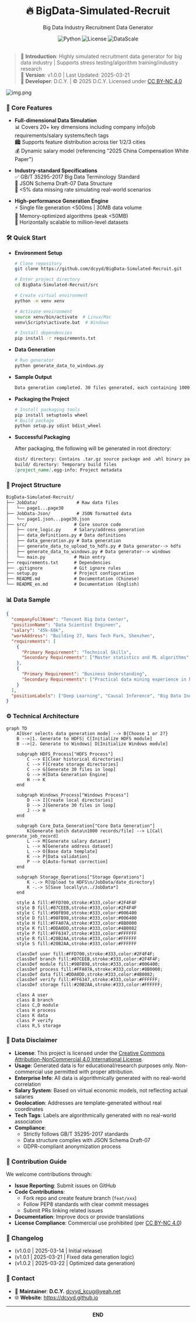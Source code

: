 <div align="center">
  <h1>🔥 BigData-Simulated-Recruit</h1>
  <p>Big Data Industry Recruitment Data Generator</p>
  <img src="https://img.shields.io/badge/Python-3.8+-blue?logo=python" alt="Python">
  <img src="https://img.shields.io/badge/License-CC_BY--NC_4.0-lightgrey.svg?logo=creative-commons" alt="License">  <!-- 更新许可证徽章 -->
  <img src="https://img.shields.io/badge/DataScale-30MB%2F30kRecords-orange" alt="DataScale">
</div><br/>


> 🚀 **Introduction**: Highly simulated recruitment data generator for big data industry | Supports stress testing/algorithm training/industry research  
> 📅 **Version**: v1.0.0 | Last Updated: 2025-03-21  
> 👨 **Developer**: D.C.Y. | © 2025 D.C.Y. Licensed under [CC BY-NC 4.0](https://creativecommons.org/licenses/by-nc/4.0/)

![img.png](img.png)

### 🌟 Core Features

- **Full-dimensional Data Simulation**  
  📊 Covers 20+ key dimensions including company info/job requirements/salary systems/tech tags  
  🏙️ Supports feature distribution across tier 1/2/3 cities  
  💰 Dynamic salary model (referencing "2025 China Compensation White Paper")

- **Industry-standard Specifications**  
  ✅ GB/T 35295-2017 Big Data Terminology Standard  
  📜 JSON Schema Draft-07 Data Structure  
  🧮 <5% data missing rate simulating real-world scenarios

- **High-performance Generation Engine**  
  ⚡ Single file generation <500ms | 30MB data volume  
  🧠 Memory-optimized algorithms (peak <50MB)  
  🔄 Horizontally scalable to million-level datasets

### 🛠️ Quick Start

- **Environment Setup**
    ```bash
    # Clone repository
    git clone https://github.com/dcyyd/BigData-Simulated-Recruit.git
    
    # Enter project directory
    cd BigData-Simulated-Recruit/src
    
    # Create virtual environment
    python -m venv xenv
    
    # Activate environment
    source xenv/bin/activate  # Linux/Mac
    xenv\Scripts\activate.bat  # Windows
    
    # Install dependencies
    pip install -r requirements.txt
    ```

- **Data Generation**
    ```bash
    # Run generator
    python generate_data_to_windows.py
    ```
- **Sample Output**
    ```markdown
    Data generation completed. 30 files generated, each containing 1000 records
    ```

- **Packaging the Project**
    ```bash
    # Install packaging tools
    pip install setuptools wheel
    # Build package
    python setup.py sdist bdist_wheel
    ```
- **Successful Packaging**

  After packaging, the following will be generated in root directory:

    ```markdown
    dist/ directory: Contains .tar.gz source package and .whl binary package
    build/ directory: Temporary build files
    [project_name].egg-info: Project metadata
    ```
  
### 📂 Project Structure
```markdown
BigData-Simulated-Recruit/
├── JobData/               # Raw data files
│   └── page1...page30     
├── JobData-Json/          # JSON formatted data
│   └── page1.json...page30.json
├── src/                  # Core source code
│   ├── core_logic.py     # Salary/address generation
│   ├── data_definitions.py # Data definitions
│   ├── data_generation.py # Data generation
│   ├── generate_data_to_upload_to_hdfs.py # Data generator--> hdfs
│   ├── generate_data_to_windows.py # Data generator--> windows
│   └── main.py           # Main entry
├── requirements.txt      # Dependencies
├── .gitignore            # Git ignore rules
├── setup.py              # Project configuration
├── README.md             # Documentation (Chinese)
└── README_en.md          # Documentation (English)
```

### 📊 Data Sample
```json
{
  "companyFullName": "Tencent Big Data Center",
  "positionName": "Data Scientist Engineer",
  "salary": "45k-60k",
  "workAddress": "Building 27, Nans Tech Park, Shenzhen",
  "requirements": [
    {
      "Primary Requirement": "Technical Skills",
      "Secondary Requirements": ["Master statistics and ML algorithms", "Proficient in R for data analysis"]
    },
    {
      "Primary Requirement": "Business Understanding", 
      "Secondary Requirements": ["Practical data mining experience in business scenarios"]
    }
  ],
  "positionLabels": ["Deep Learning", "Causal Inference", "Big Data Industry", "AI Integration"]
}
```

### ⚙️ Technical Architecture
```mermaid
graph TD
    A[User selects data generation mode] --> B{Choose 1 or 2?}
    B -->|1. Generate to HDFS| C[Initialize HDFS module]
    B -->|2. Generate to Windows| D[Initialize Windows module]

    subgraph HDFS_Process["HDFS Process"]
        C --> E[Clear historical directories]
        C --> F[Create storage directories]
        C --> G[Generate 30 files in loop]
        G --> H[Data Generation Engine]
        H --> K
    end

    subgraph Windows_Process["Windows Process"]
        D --> I[Create local directories]
        D --> J[Generate 30 files in loop]
        J --> H
    end

    subgraph Core_Data_Generation["Core Data Generation"]
        K[Generate batch data\n1000 records/file] --> L[Call generate_job_record]
        L --> M[Generate salary dataset]
        L --> N[Generate address dataset]
        L --> O[Base data template]
        K --> P[Data validation]
        P --> Q[Auto-format correction]
    end

    subgraph Storage_Operations["Storage Operations"]
        K -.-> R[Upload to HDFS\n/JobData/date_directory]
        K -.-> S[Save locally\n../JobData*]
    end

    style A fill:#FFD700,stroke:#333,color:#2F4F4F
    style B fill:#87CEEB,stroke:#333,color:#2F4F4F
    style C fill:#98FB98,stroke:#333,color:#006400
    style D fill:#98FB98,stroke:#333,color:#006400
    style H fill:#FFA07A,stroke:#333,color:#8B0000
    style K fill:#DDA0DD,stroke:#333,color:#4B0082
    style P fill:#FF6347,stroke:#333,color:#FFFFFF
    style R fill:#20B2AA,stroke:#333,color:#FFFFFF
    style S fill:#20B2AA,stroke:#333,color:#FFFFFF

    classDef user fill:#FFD700,stroke:#333,color:#2F4F4F;
    classDef branch fill:#87CEEB,stroke:#333,color:#2F4F4F;
    classDef module fill:#98FB98,stroke:#333,color:#006400;
    classDef process fill:#FFA07A,stroke:#333,color:#8B0000;
    classDef data fill:#DDA0DD,stroke:#333,color:#4B0082;
    classDef verify fill:#FF6347,stroke:#333,color:#FFFFFF;
    classDef storage fill:#20B2AA,stroke:#333,color:#FFFFFF;

    class A user
    class B branch
    class C,D module
    class H process
    class K data
    class P verify
    class R,S storage
```

### 🚫 Data Disclaimer
- **License**: This project is licensed under the <a href="https://creativecommons.org/licenses/by-nc/4.0/" target="_blank">Creative Commons Attribution-NonCommercial 4.0 International License</a>.
- **Usage**: Generated data is for educational/research purposes only. Non-commercial use permitted with proper attribution.
- **Enterprise Info**: All data is algorithmically generated with no real-world correlation
- **Salary System**: Based on virtual economic models, not reflecting actual salaries
- **Geolocation**: Addresses are template-generated without real coordinates
- **Tech Tags**: Labels are algorithmically generated with no real-world association
- **Compliance**:
  - Strictly follows GB/T 35295-2017 standards
  - Data structure complies with JSON Schema Draft-07
  - GDPR-compliant anonymization process

### 🤝 Contribution Guide
We welcome contributions through:
- **Issue Reporting**: Submit issues on GitHub
- **Code Contributions**:
  - Fork repo and create feature branch (`feat/xxx`)
  - Follow PEP8 standards with clear commit messages
  - Submit PRs linking related issues
- **Documentation**: Improve docs or provide translations
- **License Compliance**: Commercial use prohibited (per [CC BY-NC 4.0](https://creativecommons.org/licenses/by-nc/4.0/))

### 📜 Changelog
- (v1.0.0 | 2025-03-14 | Initial release)
- (v1.0.1 | 2025-03-21 | Fixed data generation logic)
- (v1.0.2 | 2025-03-22 | Optimized data generation)

### 📮 Contact
- 📧 **Maintainer**: **D.C.Y.** <a href="mailto:dcyyd_kcug@yeah.net">dcyyd_kcug@yeah.net</a><br>
- 🌐 **Website**: <a href="https://dcyyd.github.io" target="_blank">https://dcyyd.github.io</a><br>

---
<P style="text-align: center"><strong>END</strong></P>
